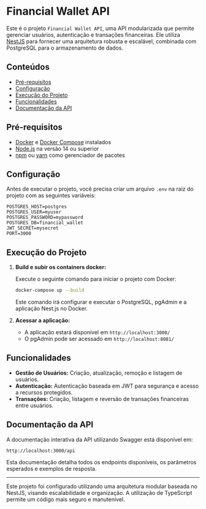# Financial Wallet API

Este é o projeto `Financial Wallet API`, uma API modularizada que permite gerenciar usuários,
autenticação e transações financeiras. Ele utiliza [NestJS](https://nestjs.com/) para fornecer
uma arquitetura robusta e escalável, combinada com PostgreSQL para o armazenamento de dados.

## Conteúdos

- [Pré-requisitos](#pré-requisitos)
- [Configuração](#configuração)
- [Execução do Projeto](#execução-do-projeto)
- [Funcionalidades](#funcionalidades)
- [Documentação da API](#documentação-da-api)

## Pré-requisitos

- [Docker](https://www.docker.com/) e [Docker Compose](https://docs.docker.com/compose/) instalados
- [Node.js](https://nodejs.org/) na versão 14 ou superior
- [npm](https://www.npmjs.com/) ou [yarn](https://yarnpkg.com/) como gerenciador de pacotes

## Configuração

Antes de executar o projeto, você precisa criar um arquivo `.env` na raiz do projeto com as seguintes variáveis:

```dotenv
POSTGRES_HOST=postgres
POSTGRES_USER=myuser
POSTGRES_PASSWORD=mypassword
POSTGRES_DB=financial_wallet
JWT_SECRET=mysecret
PORT=3000
```

## Execução do Projeto

1. **Build e subir os containers docker:**

   Execute o seguinte comando para iniciar o projeto com Docker:

   ```bash
   docker-compose up --build
   ```

   Este comando irá configurar e executar o PostgreSQL, pgAdmin e a aplicação Nest.js no Docker.

2. **Acessar a aplicação:**

   - A aplicação estará disponível em `http://localhost:3000/`
   - O pgAdmin pode ser acessado em `http://localhost:8081/`

## Funcionalidades

- **Gestão de Usuários:** Criação, atualização, remoção e listagem de usuários.
- **Autenticação:** Autenticação baseada em JWT para segurança e acesso a recursos protegidos.
- **Transações:** Criação, listagem e reversão de transações financeiras entre usuários.

## Documentação da API

A documentação interativa da API utilizando Swagger está disponível em:

```
http://localhost:3000/api
```

Esta documentação detalha todos os endpoints disponíveis, os parâmetros esperados e exemplos de resposta.

---

Este projeto foi configurado utilizando uma arquitetura modular baseada no NestJS, visando escalabilidade e organização. A utilização de TypeScript permite um código mais seguro e manutenível.
